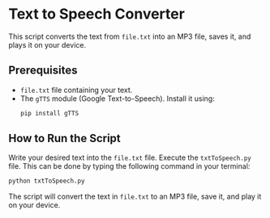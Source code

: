 # Text to Speech Converter

This script converts the text from `file.txt` into an MP3 file, saves it, and plays it on your device.

## Prerequisites

- `file.txt` file containing your text.
- The `gTTS` module (Google Text-to-Speech). Install it using:
  ```sh
  pip install gTTS
  ```
## How to Run the Script
Write your desired text into the `file.txt` file.
Execute the `txtToSpeech.py` file. This can be done by typing the following command in your terminal:
 ```sh
 python txtToSpeech.py
 ```
The script will convert the text in `file.txt` to an MP3 file, save it, and play it on your device.
